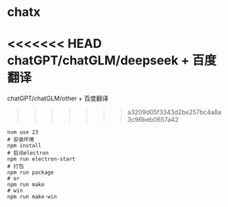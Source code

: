 # chatx

<<<<<<< HEAD
chatGPT/chatGLM/deepseek + 百度翻译
=======
chatGPT/chatGLM/other + 百度翻译
>>>>>>> a3209d05f3343d2be257bc4a8a3c96beb0657a42

```shell
nvm use 23
# 安装环境
npm install
# 启动electron
npm run electron-start
# 打包
npm run package
# or
npm run make
# win
npm run make-win
```